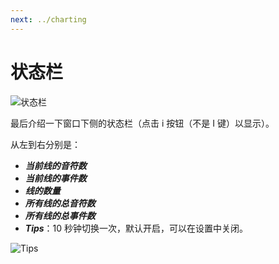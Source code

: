 ```yaml
---
next: ../charting
---
```

# 状态栏

![状态栏](/assets/imgs/contents/状态栏.avif)

最后介绍一下窗口下侧的状态栏（点击 i 按钮（不是 I 键）以显示）。

从左到右分别是：

- ***当前线的音符数***
- ***当前线的事件数***
- ***线的数量***
- ***所有线的总音符数***
- ***所有线的总事件数***
- ***Tips***：10 秒钟切换一次，默认开启，可以在设置中关闭。

![Tips](/assets/imgs/contents/Tips.avif)
